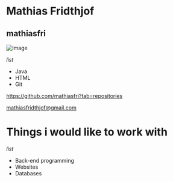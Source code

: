 # Mathias Fridthjof
## mathiasfri

![image](https://user-images.githubusercontent.com/55091986/215470651-d4a1a779-e94e-4f72-8ca5-e4618b16fce0.png)


*list*
- Java
- HTML
- Git

https://github.com/mathiasfri?tab=repositories

mathiasfridthjof@gmail.com

# Things i would like to work with
*list*
- Back-end programming
- Websites
- Databases
